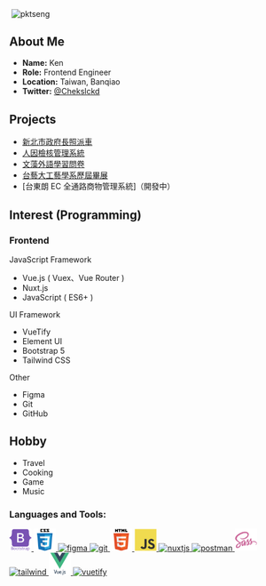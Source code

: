 <p>&nbsp;<img align="center" src="https://github-readme-stats.vercel.app/api?username=pktseng&show_icons=true&theme=gotham" alt="pktseng" /></p>

## About Me

* **Name:** Ken
* **Role:** Frontend Engineer
* **Location:** Taiwan, Banqiao
* **Twitter:** [@Chekslckd](https://twitter.com/Chekslckd)

## Projects

* [新北市政府長照派車](https://ntpc.donkeymove.com/NewTaipeiWeb3/login1.html)
* [人因檢核管理系統](http://renyin.mass.org.tw/dist/index.html#/login)
* [文藻外語學習問卷](https://webinfo-test.wzu.edu.tw/)
* [台藝大工藝學系歷屆畢展](https://crafts.ntua.edu.tw/graduation/exhibitionList)
* [台東朗 EC 全通路商物管理系統]（開發中）

## Interest (Programming)

### Frontend

JavaScript Framework
* Vue.js ( Vuex、Vue Router )
* Nuxt.js
* JavaScript ( ES6+ )

UI Framework
* VueTify
* Element UI
* Bootstrap 5
* Tailwind CSS

Other 
* Figma
* Git 
* GitHub

## Hobby
* Travel
* Cooking
* Game
* Music

<h3 align="left">Languages and Tools:</h3>
<p align="left"> <a href="https://getbootstrap.com" target="_blank" rel="noreferrer"> <img src="https://raw.githubusercontent.com/devicons/devicon/master/icons/bootstrap/bootstrap-plain-wordmark.svg" alt="bootstrap" width="40" height="40"/> </a> <a href="https://www.w3schools.com/css/" target="_blank" rel="noreferrer"> <img src="https://raw.githubusercontent.com/devicons/devicon/master/icons/css3/css3-original-wordmark.svg" alt="css3" width="40" height="40"/> </a> <a href="https://www.figma.com/" target="_blank" rel="noreferrer"> <img src="https://www.vectorlogo.zone/logos/figma/figma-icon.svg" alt="figma" width="40" height="40"/> </a> <a href="https://git-scm.com/" target="_blank" rel="noreferrer"> <img src="https://www.vectorlogo.zone/logos/git-scm/git-scm-icon.svg" alt="git" width="40" height="40"/> </a> <a href="https://www.w3.org/html/" target="_blank" rel="noreferrer"> <img src="https://raw.githubusercontent.com/devicons/devicon/master/icons/html5/html5-original-wordmark.svg" alt="html5" width="40" height="40"/> </a> <a href="https://developer.mozilla.org/en-US/docs/Web/JavaScript" target="_blank" rel="noreferrer"> <img src="https://raw.githubusercontent.com/devicons/devicon/master/icons/javascript/javascript-original.svg" alt="javascript" width="40" height="40"/> </a> <a href="https://nuxtjs.org/" target="_blank" rel="noreferrer"> <img src="https://www.vectorlogo.zone/logos/nuxtjs/nuxtjs-icon.svg" alt="nuxtjs" width="40" height="40"/> </a> <a href="https://postman.com" target="_blank" rel="noreferrer"> <img src="https://www.vectorlogo.zone/logos/getpostman/getpostman-icon.svg" alt="postman" width="40" height="40"/> </a> <a href="https://sass-lang.com" target="_blank" rel="noreferrer"> <img src="https://raw.githubusercontent.com/devicons/devicon/master/icons/sass/sass-original.svg" alt="sass" width="40" height="40"/> </a> <a href="https://tailwindcss.com/" target="_blank" rel="noreferrer"> <img src="https://www.vectorlogo.zone/logos/tailwindcss/tailwindcss-icon.svg" alt="tailwind" width="40" height="40"/> </a> <a href="https://vuejs.org/" target="_blank" rel="noreferrer"> <img src="https://raw.githubusercontent.com/devicons/devicon/master/icons/vuejs/vuejs-original-wordmark.svg" alt="vuejs" width="40" height="40"/> </a> <a href="https://vuetifyjs.com/en/" target="_blank" rel="noreferrer"> <img src="https://bestofjs.org/logos/vuetify.svg" alt="vuetify" width="40" height="40"/> </a> </p>
